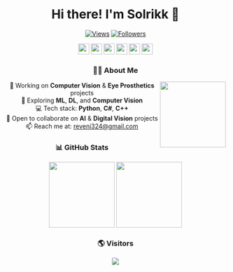 
<div align="center">

# Hi there! I'm Solrikk 👋

[![Views](https://komarev.com/ghpvc/?username=solrikk&color=blue&style=flat&label=Views)](https://github.com/solrikk)
[![Followers](https://img.shields.io/github/followers/solrikk?style=flat&color=blue)](https://github.com/solrikk)

<div>
  <a href="https://t.me/SvKening"><img height="25" src="https://img.shields.io/badge/-Telegram-blue?style=flat&logo=telegram&logoColor=white"/></a>
  <a href="https://habr.com/ru/users/Solrikk"><img height="25" src="https://img.shields.io/badge/-Habr-65A3BE?style=flat&logo=habr&logoColor=white"/></a>
  <a href="mailto:reveni324@gmail.com"><img height="25" src="https://img.shields.io/badge/-Gmail-red?style=flat&logo=gmail&logoColor=white"/></a>
  <a href="https://vk.com/straleglan"><img height="25" src="https://img.shields.io/badge/-VK-blue?style=flat&logo=vk&logoColor=white"/></a>
  <a href="https://www.youtube.com/@Solrikk-qr2oi"><img height="25" src="https://img.shields.io/badge/-YouTube-red?style=flat&logo=youtube&logoColor=white"/></a>
  <a href="https://x.com/Solrikk_01"><img height="25" src="https://img.shields.io/badge/-X-black?style=flat&logo=x&logoColor=white"/></a>
</div>

### 👨‍💻 About Me

<img align="right" width="150" src="https://raw.githubusercontent.com/TheDudeThatCode/TheDudeThatCode/master/Assets/Developer.gif"/>

🔭 Working on **Computer Vision** & **Eye Prosthetics** projects  
🌱 Exploring **ML**, **DL**, and **Computer Vision**  
💻 Tech stack: **Python**, **C#**, **C++**  
👯 Open to collaborate on **AI** & **Digital Vision** projects  
📫 Reach me at: [reveni324@gmail.com](mailto:reveni324@gmail.com)

### 📊 GitHub Stats

<img height="150" src="https://github-readme-streak-stats.herokuapp.com/?user=solrikk&theme=tokyonight&hide_border=true"/>
<img height="150" src="https://github-readme-stats.vercel.app/api/top-langs/?username=solrikk&layout=compact&theme=tokyonight&hide_border=true"/>

### 🌎 Visitors
[![](https://api.visitorbadge.io/api/visitors?path=https%3A%2F%2Fgithub.com%2Fsolrikk&label=Visitors&labelColor=%23697689&countColor=%232ccce4)](https://visitorbadge.io/status?path=https%3A%2F%2Fgithub.com%2Fsolrikk)

</div>
